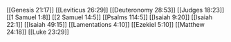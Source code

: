 [[Genesis 21:17]]
[[Leviticus 26:29]]
[[Deuteronomy 28:53]]
[[Judges 18:23]]
[[1 Samuel 1:8]]
[[2 Samuel 14:5]]
[[Psalms 114:5]]
[[Isaiah 9:20]]
[[Isaiah 22:1]]
[[Isaiah 49:15]]
[[Lamentations 4:10]]
[[Ezekiel 5:10]]
[[Matthew 24:18]]
[[Luke 23:29]]
